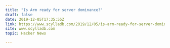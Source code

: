 ```yaml
---
title: "Is Arm ready for server dominance?"
draft: false
date: 2019-12-05T17:35:55Z
link: https://www.scylladb.com/2019/12/05/is-arm-ready-for-server-dominance/?utm_medium=RSS&utm_source=hune
site: www.scylladb.com
topic: Hacker News  

---
```

